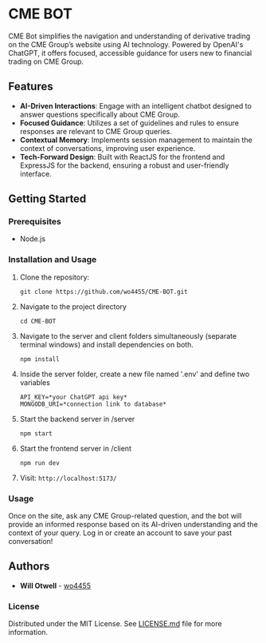 # CME BOT

CME Bot simplifies the navigation and understanding of derivative trading on the CME Group’s website using AI technology. Powered by OpenAI's ChatGPT, it offers focused, accessible guidance for users new to financial trading on CME Group.

## Features

- **AI-Driven Interactions**: Engage with an intelligent chatbot designed to answer questions specifically about CME Group.
- **Focused Guidance**: Utilizes a set of guidelines and rules to ensure responses are relevant to CME Group queries.
- **Contextual Memory**: Implements session management to maintain the context of conversations, improving user experience.
- **Tech-Forward Design**: Built with ReactJS for the frontend and ExpressJS for the backend, ensuring a robust and user-friendly interface.

## Getting Started

### Prerequisites

- Node.js

### Installation and Usage

1. Clone the repository:
   ```
   git clone https://github.com/wo4455/CME-BOT.git
   ```

2. Navigate to the project directory
   ```
   cd CME-BOT
   ```

3. Navigate to the server and client folders simultaneously (separate terminal windows) and install dependencies on both.
   ```
   npm install
   ```

4. Inside the server folder, create a new file named '.env' and define two variables
   ```
   API_KEY=*your ChatGPT api key*
   MONGODB_URI=*connection link to database*
   ```

5. Start the backend server in /server
   ```
   npm start
   ```

6. Start the frontend server in /client
   ```
   npm run dev
   ```

7. Visit: ```http://localhost:5173/```

### Usage

Once on the site, ask any CME Group-related question, and the bot will provide an informed response based on its AI-driven understanding and the context of your query. Log in or create an account to save your past conversation!

## Authors

- **Will Otwell** - [wo4455](https://github.com/wo4455)

### License

Distributed under the MIT License. See [LICENSE.md](LICENSE.md) file for more information.

